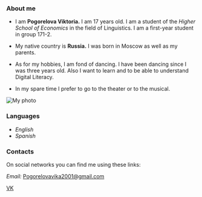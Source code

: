 ### About me
- I am **Pogorelova Viktoria.** I am 17 years old. I am a student of the *Higher School of Economics* in the field of Linguistics. I am a first-year student in group 171-2.


- My native country is **Russia.** I was born in Moscow as well as my parents.


- As for my hobbies, I am fond of dancing. I have been dancing since I was three years old. Also I want to learn and to be able to understand Digital Literacy.


- In my spare time I prefer to go to the theater or to the musical.


![My photo](https://pp.userapi.com/c837628/v837628190/35524/-E9XLWbmkLs.jpg)


### Languages
- *English*
- *Spanish*





### Contacts
On social networks you can find me using these links:



*Email:* Pogorelovavika2001@gmail.com



[VK](https://m.vk.com/id179668190)
